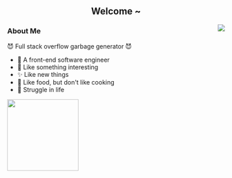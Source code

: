 <h2 align="center">Welcome ~</h2>

<img align="right" src="https://almanac.baii.icu/api/almanac/picture" />

### About Me
😈 Full stack overflow garbage generator 😈

- 🔧 A front-end software engineer
- 🎉 Like something interesting
- ✨ Like new things
- 🥘 Like food, but don't like cooking
- 🎢 Struggle in life

<img style="height: 165px;" align="center" src="https://github-readme-stats.vercel.app/api?username=FuBaooo&show_icons=true" />
